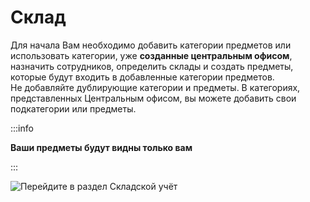 # Склад

Для начала Вам необходимо добавить категории предметов или использовать категории, уже **созданные центральным офисом**, назначить сотрудников, определить склады и создать предметы, которые будут входить в добавленные категории предметов.\
Не добавляйте дублирующие категории и предметы. В категориях, представленных Центральным офисом, вы можете добавить свои подкатегории или предметы.

:::info

**Ваши предметы будут видны только вам**

:::

![Перейдите в раздел Складской учёт](../.gitbook/assets/Screenshot\_194.png)
